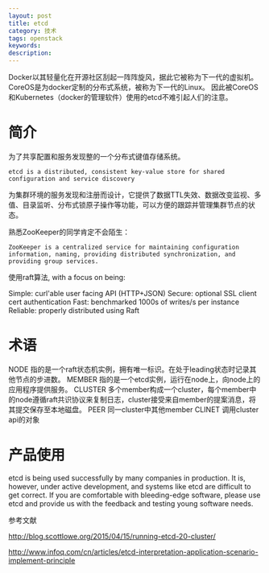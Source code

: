 ```yaml
---
layout: post
title: etcd
category: 技术
tags: openstack
keywords: 
description: 
---
```


Docker以其轻量化在开源社区刮起一阵阵旋风，据此它被称为下一代的虚拟机。
CoreOS是为docker定制的分布式系统，被称为下一代的Linux。
因此被CoreOS和Kubernetes（docker的管理软件）使用的etcd不难引起人们的注意。

# 简介 #

为了共享配置和服务发现整的一个分布式键值存储系统。

    etcd is a distributed, consistent key-value store for shared configuration and service discovery

为集群环境的服务发现和注册而设计，它提供了数据TTL失效、数据改变监视、多值、目录监听、分布式锁原子操作等功能，可以方便的跟踪并管理集群节点的状态。

熟悉ZooKeeper的同学肯定不会陌生：

    ZooKeeper is a centralized service for maintaining configuration information, naming, providing distributed synchronization, and providing group services.

使用raft算法, with a focus on being:

Simple: curl'able user facing API (HTTP+JSON)
Secure: optional SSL client cert authentication
Fast: benchmarked 1000s of writes/s per instance
Reliable: properly distributed using Raft

# 术语 #

NODE
指的是一个raft状态机实例，拥有唯一标识。在处于leading状态时记录其他节点的步进数。
MEMBER
指的是一个etcd实例，运行在node上，向node上的应用程序提供服务。
CLUSTER
多个member构成一个cluster，每个member中的node遵循raft共识协议来复制日志，cluster接受来自member的提案消息，将其提交保存至本地磁盘。
PEER
同一cluster中其他member
CLINET
调用cluster api的对象


# 产品使用 #

etcd is being used successfully by many companies in production. It is, however, under active development, and systems like etcd are difficult to get correct. If you are comfortable with bleeding-edge software, please use etcd and provide us with the feedback and testing young software needs.


参考文献

http://blog.scottlowe.org/2015/04/15/running-etcd-20-cluster/

http://www.infoq.com/cn/articles/etcd-interpretation-application-scenario-implement-principle